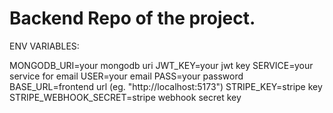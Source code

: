 # Backend Repo of the project.

ENV VARIABLES:

MONGODB_URI=your mongodb uri
JWT_KEY=your jwt key
SERVICE=your service for email
USER=your email
PASS=your password
BASE_URL=frontend url (eg. "http://localhost:5173")
STRIPE_KEY=stripe key
STRIPE_WEBHOOK_SECRET=stripe webhook secret key